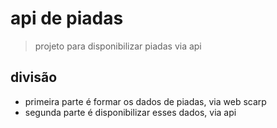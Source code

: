 # api de piadas

> projeto para disponibilizar piadas via api

## divisão

* primeira parte é formar os dados de piadas, via web scarp
* segunda parte é disponibilizar esses dados, via api

